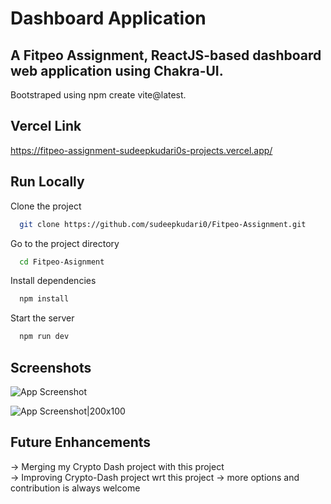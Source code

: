 
# Dashboard Application

A Fitpeo Assignment, ReactJS-based dashboard web application using 
Chakra-UI.   
-
Bootstraped using npm create vite@latest.




## Vercel Link
https://fitpeo-assignment-sudeepkudari0s-projects.vercel.app/
## Run Locally

Clone the project

```bash
  git clone https://github.com/sudeepkudari0/Fitpeo-Assignment.git
```

Go to the project directory

```bash
  cd Fitpeo-Asignment
```

Install dependencies

```bash
  npm install
```

Start the server

```bash
  npm run dev
```


## Screenshots

![App Screenshot](https://raw.github.com/sudeepkudari0/Fitpeo-Assignment/main/screenshots/fitpeo1.png)


![App Screenshot|200x100](https://raw.github.com/sudeepkudari0/Fitpeo-Assignment/main/screenshots/fitpeo2.png)
## Future Enhancements

-> Merging my Crypto Dash project with this project  
-> Improving Crypto-Dash project wrt this project
-> more options and contribution is always welcome
